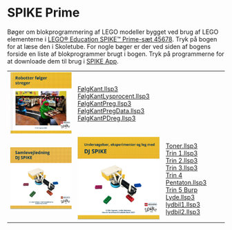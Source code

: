 # SPIKE Prime
Bøger om blokprogrammering af LEGO modeller bygget ved brug af LEGO elementerne i <a href="https://www.lego.com/da-dk/product/lego-education-spike-prime-set-45678" target="_blank">
LEGO® Education SPIKE™ Prime-sæt 45678</a>.
Tryk på bogen for at læse den i Skoletube. For nogle bøger er der ved siden af bogens forside en liste af blokprogrammer brugt i bogen. Tryk på programmerne for at downloade dem til brug i 
<a href="https://education.lego.com/da-dk/downloads/spike-app/software/" target="_blank">SPIKE App</a>.
<table>
  <tr>
    <td>
      <a href="https://www.skoletube.dk/video/8756686/1a66ca2dc1928832f37a89d2d48c9863" target="_blank">
      <img src="Streger.png" alt="Robotter følger streger" width="200"></a></td>
    <td>
      <a href="https://ocaprani.github.io/SPIKE Prime/FølgKant.llsp3" target="_blank" download>FølgKant.llsp3</a><br> 
      <a href="https://ocaprani.github.io/SPIKE Prime/FølgKantLysprocent.llsp3" target="_blank" download>FølgKantLysprocent.llsp3</a><br>
      <a href="https://ocaprani.github.io/SPIKE Prime/FølgKantPreg.llsp3" target="_blank" download>FølgKantPreg.llsp3</a><br>
      <a href="https://ocaprani.github.io/SPIKE Prime/FølgKantPregData.llsp3" target="_blank" download>FølgKantPregData.llsp3</a><br>
      <a href="https://ocaprani.github.io/SPIKE Prime/FølgKantPDreg.llsp3" target="_blank" download>FølgKantPDreg.llsp3</a><br>
    </td>
  </tr>
  <tr>
    <td>
      <a href="https://www.skoletube.dk/video/7035103/98d8e58d4e3286e3bb089ebae9f91481" target="_blank">
      <img src="DJSPIKE/DJSPIKESamle.png" alt="DJ SPIKE samle" width="200"></a>
    </td>
    <td>
      <a href="https://www.skoletube.dk/video/7035096/9fbbd353fb4836e02236c3b2cdfe8882" target="_blank">
      <img src="DJSPIKE/DJSPIKE.png" alt="DJ SPIKE" width="200"></a>
    </td>
    <td>
      <a href="https://ocaprani.github.io/SPIKE Prime/DJSPIKE/Toner.llsp3" target="_blank" download>Toner.llsp3</a><br> 
      <a href="https://ocaprani.github.io/SPIKE Prime/DJSPIKE/Trin 1.llsp3" target="_blank" download>Trin 1.llsp3</a><br>
      <a href="https://ocaprani.github.io/SPIKE Prime/DJSPIKE/Trin 2.llsp3" target="_blank" download>Trin 2.llsp3</a><br>
      <a href="https://ocaprani.github.io/SPIKE Prime/DJSPIKE/Trin 3.llsp3" target="_blank" download>Trin 3.llsp3</a><br>
      <a href="https://ocaprani.github.io/SPIKE Prime/DJSPIKE/Trin 4 Pentaton.llsp3" target="_blank" download>Trin 4 Pentaton.llsp3</a><br>
      <a href="https://ocaprani.github.io/SPIKE Prime/DJSPIKE/Trin 5 Burp Lyde.llsp3" target="_blank" download>Trin 5 Burp Lyde.llsp3</a><br>
      <a href="https://ocaprani.github.io/SPIKE Prime/DJSPIKE/lydbil1.llsp3" target="_blank" download>lydbil1.llsp3</a><br>
      <a href="https://ocaprani.github.io/SPIKE Prime/DJSPIKE/lydbil2.llsp3" target="_blank" download>lydbil2.llsp3</a><br>
    </td>
  </tr>
</table>
